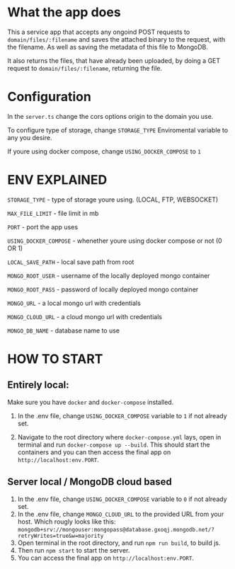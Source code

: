 # What the app does

This a service app that accepts any ongoind POST requests to `domain/files/:filename` and saves the attached binary to the request, with the filename. As well as saving the metadata of this file to MongoDB.

It also returns the files, that have already been uploaded, by doing a GET request to `domain/files/:filename`, returning the file.

# Configuration

In the `server.ts` change the cors options origin to the domain you use.

To configure type of storage, change `STORAGE_TYPE` Enviromental variable to any you desire.

If youre using docker compose, change `USING_DOCKER_COMPOSE` to `1`

# ENV EXPLAINED

`STORAGE_TYPE` - type of storage youre using. (LOCAL, FTP, WEBSOCKET)

`MAX_FILE_LIMIT` - file limit in mb

`PORT` - port the app uses

`USING_DOCKER_COMPOSE` - whenether youre using docker compose or not (0 OR 1)

`LOCAL_SAVE_PATH` - local save path from root

`MONGO_ROOT_USER` - username of the locally deployed mongo container

`MONGO_ROOT_PASS` - password of locally deployed mongo container

`MONGO_URL` - a local mongo url with credentials

`MONGO_CLOUD_URL` - a cloud mongo url with credentials

`MONGO_DB_NAME` - database name to use

# HOW TO START

## Entirely local:

Make sure you have `docker` and `docker-compose` installed.

1. In the .env file, change `USING_DOCKER_COMPOSE` variable to `1` if not already set.

2. Navigate to the root directory where `docker-compose.yml` lays, open in terminal and run `docker-compose up --build`.
   This should start the containers and you can then access the final app on `http://localhost:env.PORT`.

## Server local / MongoDB cloud based

1. In the .env file, change `USING_DOCKER_COMPOSE` variable to `0` if not already set.
2. In the .env file, change `MONGO_CLOUD_URL` to the provided URL from your host. Which rougly looks like this: `mongodb+srv://mongouser:mongopass@database.gxoqj.mongodb.net/?retryWrites=true&w=majority`
3. Open terminal in the root directory, and run `npm run build`, to build js.
4. Then run `npm start` to start the server.
5. You can access the final app on `http://localhost:env.PORT`.
